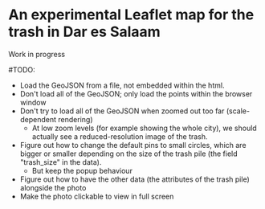 # An experimental Leaflet map for the trash in Dar es Salaam
Work in progress

#TODO:

- Load the GeoJSON from a file, not embedded within the html.
- Don't load all of the GeoJSON; only load the points within the browser window
- Don't try to load all of the GeoJSON when zoomed out too far (scale-dependent rendering)
  - At low zoom levels (for example showing the whole city), we should actually see a reduced-resolution image of the trash. 
- Figure out how to change the default pins to small circles, which are bigger or smaller depending on the size of the trash pile (the field "trash_size" in the data).
  - But keep the popup behaviour
- Figure out how to have the other data (the attributes of the trash pile) alongside the photo
- Make the photo clickable to view in full screen

